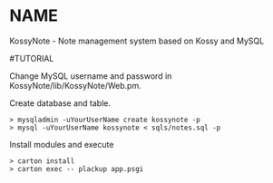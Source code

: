NAME
=========

KossyNote - Note management system based on Kossy and MySQL

#TUTORIAL

Change MySQL username and password in KossyNote/lib/KossyNote/Web.pm.

Create database and table.

	> mysqladmin -uYourUserName create kossynote -p
	> mysql -uYourUserName kossynote < sqls/notes.sql -p

Install modules and execute

	> carton install
	> carton exec -- plackup app.psgi

